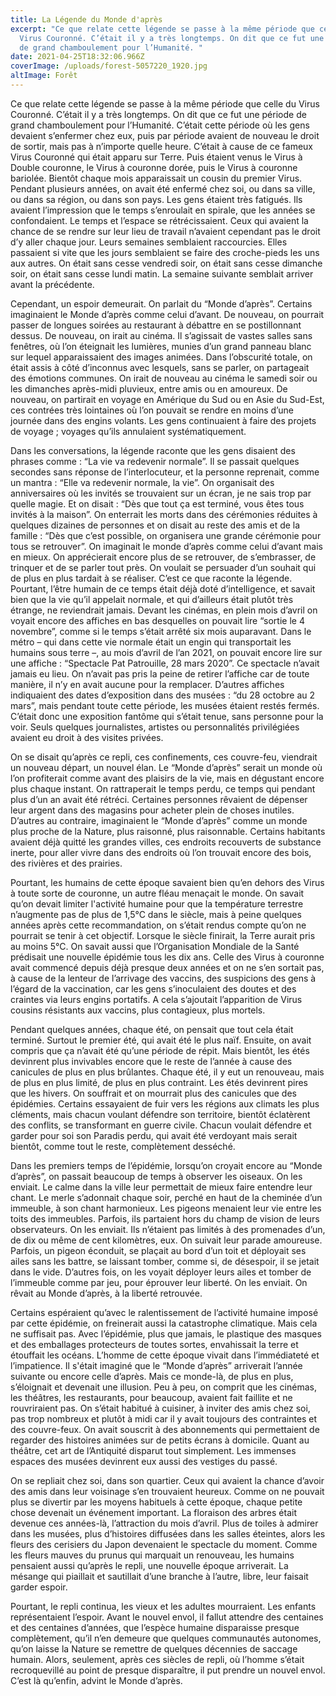 ```yaml
---
title: La Légende du Monde d'après
excerpt: "Ce que relate cette légende se passe à la même période que celle du
  Virus Couronné. C’était il y a très longtemps. On dit que ce fut une période
  de grand chamboulement pour l’Humanité. "
date: 2021-04-25T18:32:06.966Z
coverImage: /uploads/forest-5057220_1920.jpg
altImage: Forêt
---
```

<!--StartFragment-->

Ce que relate cette légende se passe à la même période que celle du Virus Couronné. C’était il y a très longtemps. On dit que ce fut une période de grand chamboulement pour l’Humanité. C’était cette période où les gens devaient s’enfermer chez eux, puis par période avaient de nouveau le droit de sortir, mais pas à n’importe quelle heure. C’était à cause de ce fameux Virus Couronné qui était apparu sur Terre. Puis étaient venus le Virus à Double couronne, le Virus à couronne dorée, puis le Virus à couronne bariolée. Bientôt chaque mois apparaissait un cousin du premier Virus. Pendant plusieurs années, on avait été enfermé chez soi, ou dans sa ville, ou dans sa région, ou dans son pays. Les gens étaient très fatigués. Ils avaient l’impression que le temps s’enroulait en spirale, que les années se confondaient. Le temps et l’espace se rétrécissaient. Ceux qui avaient la chance de se rendre sur leur lieu de travail n’avaient cependant pas le droit d’y aller chaque jour. Leurs semaines semblaient raccourcies. Elles passaient si vite que les jours semblaient se faire des croche-pieds les uns aux autres. On était sans cesse vendredi soir, on était sans cesse dimanche soir, on était sans cesse lundi matin. La semaine suivante semblait arriver avant la précédente.

Cependant, un espoir demeurait. On parlait du “Monde d’après”. Certains imaginaient le Monde d’après comme celui d’avant. De nouveau, on pourrait passer de longues soirées au restaurant à débattre en se postillonnant dessus. De nouveau, on irait au cinéma. Il s’agissait de vastes salles sans fenêtres, où l’on éteignait les lumières, munies d’un grand panneau blanc sur lequel apparaissaient des images animées. Dans l’obscurité totale, on était assis à côté d’inconnus avec lesquels, sans se parler, on partageait des émotions communes. On irait de nouveau au cinéma le samedi soir ou les dimanches après-midi pluvieux, entre amis ou en amoureux. De nouveau, on partirait en voyage en Amérique du Sud ou en Asie du Sud-Est, ces contrées très lointaines où l’on pouvait se rendre en moins d’une journée dans des engins volants. Les gens continuaient à faire des projets de voyage ; voyages qu’ils annulaient systématiquement.

Dans les conversations, la légende raconte que les gens disaient des phrases comme : “La vie va redevenir normale”. Il se passait quelques secondes sans réponse de l’interlocuteur, et la personne reprenait, comme un mantra : “Elle va redevenir normale, la vie”. On organisait des anniversaires où les invités se trouvaient sur un écran, je ne sais trop par quelle magie. Et on disait : “Dès que tout ça est terminé, vous êtes tous invités à la maison”. On enterrait les morts dans des cérémonies réduites à quelques dizaines de personnes et on disait au reste des amis et de la famille : “Dès que c’est possible, on organisera une grande cérémonie pour tous se retrouver”. On imaginait le monde d’après comme celui d’avant mais en mieux. On apprécierait encore plus de se retrouver, de s’embrasser, de trinquer et de se parler tout près. On voulait se persuader d’un souhait qui de plus en plus tardait à se réaliser. C’est ce que raconte la légende. Pourtant, l’être humain de ce temps était déjà doté d’intelligence, et savait bien que la vie qu’il appelait normale, et qui d’ailleurs était plutôt très étrange, ne reviendrait jamais. Devant les cinémas, en plein mois d’avril on voyait encore des affiches en bas desquelles on pouvait lire “sortie le 4 novembre”, comme si le temps s’était arrêté six mois auparavant. Dans le métro – qui dans cette vie normale était un engin qui transportait les humains sous terre –, au mois d’avril de l’an 2021, on pouvait encore lire sur une affiche : “Spectacle Pat Patrouille, 28 mars 2020”. Ce spectacle n’avait jamais eu lieu. On n’avait pas pris la peine de retirer l’affiche car de toute manière, il n’y en avait aucune pour la remplacer. D’autres affiches indiquaient des dates d’exposition dans des musées : “du 28 octobre au 2 mars”, mais pendant toute cette période, les musées étaient restés fermés. C’était donc une exposition fantôme qui s’était tenue, sans personne pour la voir. Seuls quelques journalistes, artistes ou personnalités privilégiées avaient eu droit à des visites privées.

On se disait qu’après ce repli, ces confinements, ces couvre-feu, viendrait un nouveau départ, un nouvel élan. Le “Monde d’après” serait un monde où l’on profiterait comme avant des plaisirs de la vie, mais en dégustant encore plus chaque instant. On rattraperait le temps perdu, ce temps qui pendant plus d’un an avait été rétréci. Certaines personnes rêvaient de dépenser leur argent dans des magasins pour acheter plein de choses inutiles. D’autres au contraire, imaginaient le “Monde d’après” comme un monde plus proche de la Nature, plus raisonné, plus raisonnable. Certains habitants avaient déjà quitté les grandes villes, ces endroits recouverts de substance inerte, pour aller vivre dans des endroits où l’on trouvait encore des bois, des rivières et des prairies.

Pourtant, les humains de cette époque savaient bien qu’en dehors des Virus à toute sorte de couronne, un autre fléau menaçait le monde. On savait qu’on devait limiter l'activité humaine pour que la température terrestre n’augmente pas de plus de 1,5°C dans le siècle, mais à peine quelques années après cette recommandation, on s’était rendus compte qu’on ne pourrait se tenir à cet objectif. Lorsque le siècle finirait, la Terre aurait pris au moins 5°C. On savait aussi que l’Organisation Mondiale de la Santé prédisait une nouvelle épidémie tous les dix ans. Celle des Virus à couronne avait commencé depuis déjà presque deux années et on ne s’en sortait pas, à cause de la lenteur de l’arrivage des vaccins, des suspicions des gens à l’égard de la vaccination, car les gens s’inoculaient des doutes et des craintes via leurs engins portatifs. A cela s’ajoutait l’apparition de Virus cousins résistants aux vaccins, plus contagieux, plus mortels.

Pendant quelques années, chaque été, on pensait que tout cela était terminé. Surtout le premier été, qui avait été le plus naïf. Ensuite, on avait compris que ça n’avait été qu’une période de répit. Mais bientôt, les étés devinrent plus invivables encore que le reste de l’année à cause des canicules de plus en plus brûlantes. Chaque été, il y eut un renouveau, mais de plus en plus limité, de plus en plus contraint. Les étés devinrent pires que les hivers. On souffrait et on mourrait plus des canicules que des épidémies. Certains essayaient de fuir vers les régions aux climats les plus cléments, mais chacun voulant défendre son territoire, bientôt éclatèrent des conflits, se transformant en guerre civile. Chacun voulait défendre et garder pour soi son Paradis perdu, qui avait été verdoyant mais serait bientôt, comme tout le reste, complètement desséché.

Dans les premiers temps de l’épidémie, lorsqu’on croyait encore au “Monde d’après”, on passait beaucoup de temps à observer les oiseaux. On les enviait. Le calme dans la ville leur permettait de mieux faire entendre leur chant. Le merle s’adonnait chaque soir, perché en haut de la cheminée d’un immeuble, à son chant harmonieux. Les pigeons menaient leur vie entre les toits des immeubles. Parfois, ils partaient hors du champ de vision de leurs observateurs. On les enviait. Ils n’étaient pas limités à des promenades d’un, de dix ou même de cent kilomètres, eux. On suivait leur parade amoureuse. Parfois, un pigeon éconduit, se plaçait au bord d’un toit et déployait ses ailes sans les battre, se laissant tomber, comme si, de désespoir, il se jetait dans le vide. D’autres fois, on les voyait déployer leurs ailes et tomber de l’immeuble comme par jeu, pour éprouver leur liberté. On les enviait. On rêvait au Monde d’après, à la liberté retrouvée.

Certains espéraient qu’avec le ralentissement de l’activité humaine imposé par cette épidémie, on freinerait aussi la catastrophe climatique. Mais cela ne suffisait pas. Avec l’épidémie, plus que jamais, le plastique des masques et des emballages protecteurs de toutes sortes, envahissait la terre et étouffait les océans. L’homme de cette époque vivait dans l’immédiateté et l’impatience. Il s'était imaginé que le “Monde d’après” arriverait l’année suivante ou encore celle d’après. Mais ce monde-là, de plus en plus, s’éloignait et devenait une illusion. Peu à peu, on comprit que les cinémas, les théâtres, les restaurants, pour beaucoup, avaient fait faillite et ne rouvriraient pas. On s’était habitué à cuisiner, à inviter des amis chez soi, pas trop nombreux et plutôt à midi car il y avait toujours des contraintes et des couvre-feux. On avait souscrit à des abonnements qui permettaient de regarder des histoires animées sur de petits écrans à domicile. Quant au théâtre, cet art de l’Antiquité disparut tout simplement. Les immenses espaces des musées devinrent eux aussi des vestiges du passé.

On se repliait chez soi, dans son quartier. Ceux qui avaient la chance d’avoir des amis dans leur voisinage s’en trouvaient heureux. Comme on ne pouvait plus se divertir par les moyens habituels à cette époque, chaque petite chose devenait un événement important. La floraison des arbres était devenue ces années-là, l’attraction du mois d’avril. Plus de toiles à admirer dans les musées, plus d’histoires diffusées dans les salles éteintes, alors les fleurs des cerisiers du Japon devenaient le spectacle du moment. Comme les fleurs mauves du prunus qui marquait un renouveau, les humains pensaient aussi qu’après le repli, une nouvelle époque arriverait. La mésange qui piaillait et sautillait d’une branche à l’autre, libre, leur faisait garder espoir.

Pourtant, le repli continua, les vieux et les adultes mourraient. Les enfants représentaient l’espoir. Avant le nouvel envol, il fallut attendre des centaines et des centaines d’années, que l’espèce humaine disparaisse presque complètement, qu’il n’en demeure que quelques communautés autonomes, qu’on laisse la Nature se remettre de quelques décennies de saccage humain. Alors, seulement, après ces siècles de repli, où l’homme s’était recroquevillé au point de presque disparaître, il put prendre un nouvel envol. C’est là qu’enfin, advint le Monde d’après.

<!--EndFragment-->